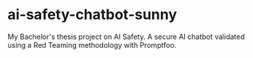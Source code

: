 # ai-safety-chatbot-sunny
My Bachelor's thesis project on AI Safety. A secure AI chatbot validated using a Red Teaming methodology with Promptfoo.
